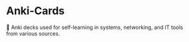 # Anki-Cards
🎴 Anki decks used for self-learning in systems, networking, and IT tools from various sources.
